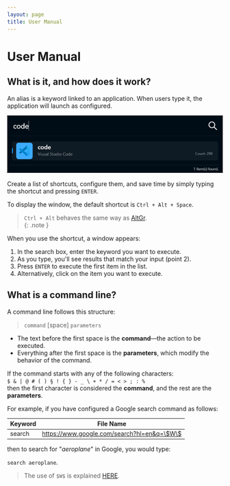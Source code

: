```yaml
---
layout: page
title: User Manual
---
```


# User Manual

## What is it, and how does it work?

An alias is a keyword linked to an application. When users type it, the application will launch as configured.  

![Start alias](../assets/images/usermanual/start_alias.png)  

Create a list of shortcuts, configure them, and save time by simply typing the shortcut and pressing `ENTER`.  

To display the window, the default shortcut is `Ctrl + Alt + Space`.  

> `Ctrl + Alt` behaves the same way as [AltGr](https://en.wikipedia.org/wiki/AltGr_key).  
{: .note }

When you use the shortcut, a window appears:  

1. In the search box, enter the keyword you want to execute.  
2. As you type, you'll see results that match your input (point 2).  
3. Press `ENTER` to execute the first item in the list.  
4. Alternatively, click on the item you want to execute.  

## What is a command line?

A command line follows this structure:  

> `command` [space] `parameters`  

- The text before the first space is the **command**—the action to be executed.  
- Everything after the first space is the **parameters**, which modify the behavior of the command.  

If the command starts with any of the following characters:  
`$ & | @ # ( ) § ! { } - _ \ + * / = < > ; : %`  
then the first character is considered the **command**, and the rest are the **parameters**.  

For example, if you have configured a Google search command as follows:  

| Keyword | File Name                                   |
| ------- | ------------------------------------------- |
| search  | https://www.google.com/search?hl=en&q=\$W\$ |

then to search for "*aeroplane*" in Google, you would type:  

`search aeroplane`.  

> The use of `$W$` is explained [HERE](UM_new_keyword#predefined-keywords).  
